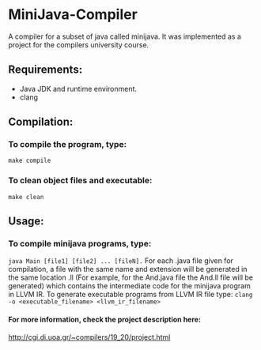 # MiniJava-Compiler
A compiler for a subset of java called minijava. It was implemented as a project for the compilers university course.

## Requirements:
- Java JDK and runtime environment.
- clang

## Compilation:
### To compile the program, type: 
`make compile`
### To clean object files and executable: 
`make clean`

## Usage: 
### To compile minijava programs, type: 
`java Main [file1] [file2] ... [fileN].`
For each .java file given for compilation, a file with the same name and extension will be generated in the same location .ll 
(For example, for the And.java file the And.ll file will be generated) which contains the intermediate code for the minijava program in LLVM IR. To generate executable programs from LLVM IR file type: 
`clang -o <executable_filename> <llvm_ir_filename>`

#### For more information, check the project description here: 
http://cgi.di.uoa.gr/~compilers/19_20/project.html
